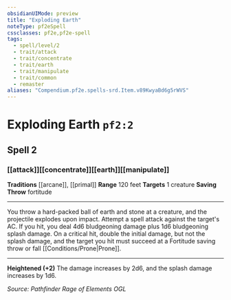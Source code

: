 ```yaml
---
obsidianUIMode: preview
title: "Exploding Earth"
noteType: pf2eSpell
cssclasses: pf2e,pf2e-spell
tags:
  - spell/level/2
  - trait/attack
  - trait/concentrate
  - trait/earth
  - trait/manipulate
  - trait/common
  - remaster
aliases: "Compendium.pf2e.spells-srd.Item.v89KwyaBd6g5rWVS" 
---
```

# Exploding Earth  `pf2:2`  
## Spell 2
### [[attack]][[concentrate]][[earth]][[manipulate]]
**Traditions** [[arcane]], [[primal]]
**Range** 120 feet
**Targets** 1 creature
**Saving Throw**  fortitude
* * * 
You throw a hard-packed ball of earth and stone at a creature, and the projectile explodes upon impact. Attempt a spell attack against the target's AC. If you hit, you deal 4d6 bludgeoning damage plus 1d6 bludgeoning splash damage. On a critical hit, double the initial damage, but not the splash damage, and the target you hit must succeed at a Fortitude saving throw or fall [[Conditions/Prone|Prone]].

* * *

**Heightened (+2)** The damage increases by 2d6, and the splash damage increases by 1d6.

*Source: Pathfinder Rage of Elements*
*OGL*